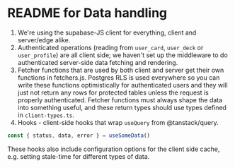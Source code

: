 # README for Data handling

1. We're using the supabase-JS client for everything, client and server/edge alike.
1. Authenticated operations (reading from `user_card`, `user_deck` or `user_profile`) are all client side; we haven't set up the middleware to do authenticated server-side data fetching and rendering.
1. Fetcher functions that are used by both client and server get their own functions in fetchers.js. Postgres RLS is used everywhere so you can write these functions optimistically for authenticated users and they will just not return any rows for protected tables unless the request is properly authenticated. Fetcher functions must always shape the data into something useful, and these return types should use types defined in `client-types.ts`.
1. Hooks - client-side hooks that wrap `useQuery` from @tanstack/query.

```javascript
const { status, data, error } = useSomeData()
```

These hooks also include configuration options for the client side cache, e.g. setting stale-time for different types of data.
